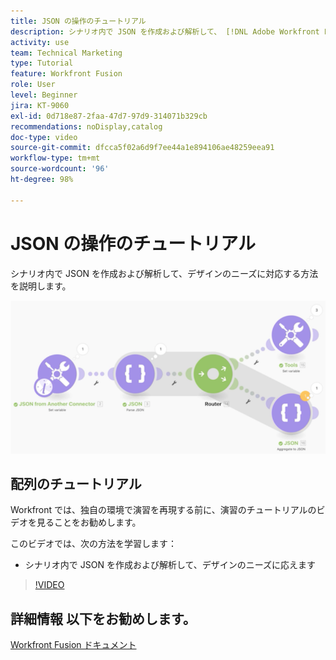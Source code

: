 ```yaml
---
title: JSON の操作のチュートリアル
description: シナリオ内で JSON を作成および解析して、 [!DNL Adobe Workfront Fusion] でのデザインのニーズに対応する方法を説明します。
activity: use
team: Technical Marketing
type: Tutorial
feature: Workfront Fusion
role: User
level: Beginner
jira: KT-9060
exl-id: 0d718e87-2faa-47d7-97d9-314071b329cb
recommendations: noDisplay,catalog
doc-type: video
source-git-commit: dfcca5f02a6d9f7ee44a1e894106ae48259eea91
workflow-type: tm+mt
source-wordcount: '96'
ht-degree: 98%

---
```


# JSON の操作のチュートリアル

シナリオ内で JSON を作成および解析して、デザインのニーズに対応する方法を説明します。

![Fusion シナリオの画像](assets/final-functional-bits-and-bobs-2.png)

## 配列のチュートリアル

Workfront では、独自の環境で演習を再現する前に、演習のチュートリアルのビデオを見ることをお勧めします。

このビデオでは、次の方法を学習します：

* シナリオ内で JSON を作成および解析して、デザインのニーズに応えます

>[!VIDEO](https://video.tv.adobe.com/v/335301/?quality=12&learn=on&enablevpops)



## 詳細情報 以下をお勧めします。

[Workfront Fusion ドキュメント](https://experienceleague.adobe.com/en/docs/workfront-fusion/using/get-started-with-fusion/understand-workfront-fusion/workfront-fusion-overview)
